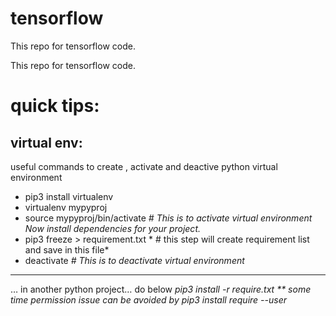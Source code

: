 # tensorflow
This repo for tensorflow code.

This repo for tensorflow code.

# quick tips:
## virtual env: 
useful commands to create , activate and deactive python virtual environment
- pip3 install virtualenv 
-  virtualenv mypyproj 
-  source mypyproj/bin/activate *# This is to activate virtual environment*
*Now install dependencies for your project.*
-  pip3 freeze > requirement.txt  * # this step will create requirement list and save in this file*
-  deactivate  *# This is to deactivate virtual environment*
 

------------

… in another python project… do below **pip3 install -r require.txt **
  some time permission issue can be avoided by* pip3 install require --user*
